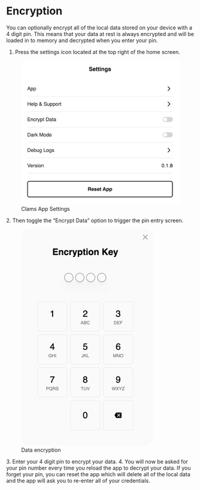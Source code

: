 # Encryption

You can optionally encrypt all of the local data stored on your device with a 4 digit pin. This means that your data at rest is always encrypted and will be loaded in to memory and decrypted when you enter your pin.

1. Press the settings icon located at the top right of the home screen.
  <figure>
    <img alt="encryption settings" src="../assets/encryption-settings.png">
    <figcaption>Clams App Settings</figcaption>
  </figure>
2. Then toggle the “Encrypt Data” option to trigger the pin entry screen.
  <figure>
    <img alt="pin entry" src="../assets/encryption-pin.png">
    <figcaption>Data encryption</figcaption>
  </figure>
3. Enter your 4 digit pin to encrypt your data.
4. You will now be asked for your pin number every time you reload the app to decrypt your data. If you forget your pin, you can reset the app which will delete all of the local data and the app will ask you to re-enter all of your credentials.
